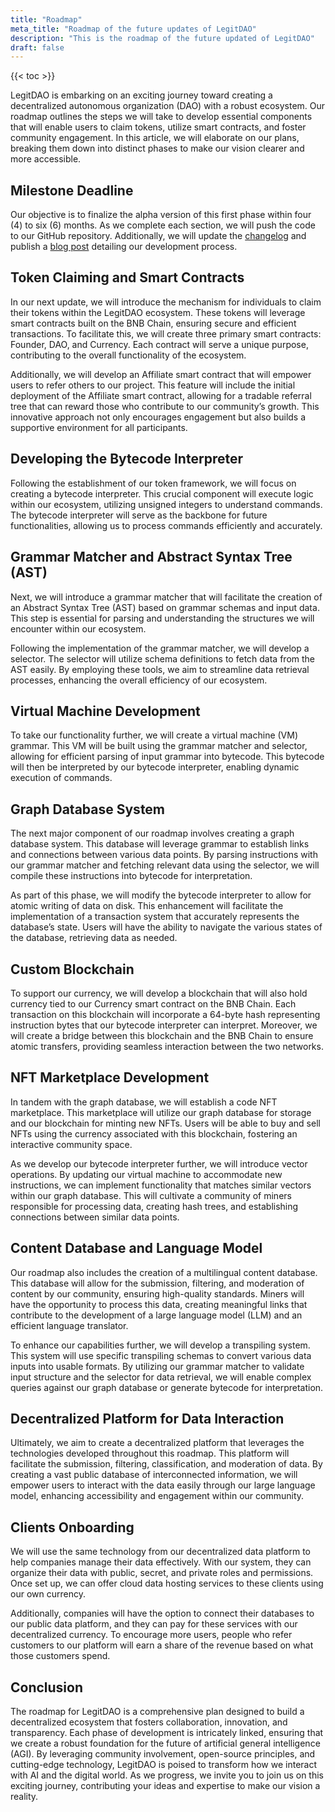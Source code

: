 ```yaml
---
title: "Roadmap"
meta_title: "Roadmap of the future updates of LegitDAO"
description: "This is the roadmap of the future updated of LegitDAO"
draft: false
---
```

{{< toc >}}

LegitDAO is embarking on an exciting journey toward creating a decentralized autonomous organization (DAO) with a robust ecosystem. Our roadmap outlines the steps we will take to develop essential components that will enable users to claim tokens, utilize smart contracts, and foster community engagement. In this article, we will elaborate on our plans, breaking them down into distinct phases to make our vision clearer and more accessible.

## Milestone Deadline
Our objective is to finalize the alpha version of this first phase within four (4) to six (6) months. As we complete each section, we will push the code to our GitHub repository. Additionally, we will update the [changelog](/changelog) and publish a [blog post](/blog) detailing our development process.

## Token Claiming and Smart Contracts
In our next update, we will introduce the mechanism for individuals to claim their tokens within the LegitDAO ecosystem. These tokens will leverage smart contracts built on the BNB Chain, ensuring secure and efficient transactions. To facilitate this, we will create three primary smart contracts: Founder, DAO, and Currency. Each contract will serve a unique purpose, contributing to the overall functionality of the ecosystem.

Additionally, we will develop an Affiliate smart contract that will empower users to refer others to our project. This feature will include the initial deployment of the Affiliate smart contract, allowing for a tradable referral tree that can reward those who contribute to our community’s growth. This innovative approach not only encourages engagement but also builds a supportive environment for all participants.

## Developing the Bytecode Interpreter
Following the establishment of our token framework, we will focus on creating a bytecode interpreter. This crucial component will execute logic within our ecosystem, utilizing unsigned integers to understand commands. The bytecode interpreter will serve as the backbone for future functionalities, allowing us to process commands efficiently and accurately.

## Grammar Matcher and Abstract Syntax Tree (AST)
Next, we will introduce a grammar matcher that will facilitate the creation of an Abstract Syntax Tree (AST) based on grammar schemas and input data. This step is essential for parsing and understanding the structures we will encounter within our ecosystem.

Following the implementation of the grammar matcher, we will develop a selector. The selector will utilize schema definitions to fetch data from the AST easily. By employing these tools, we aim to streamline data retrieval processes, enhancing the overall efficiency of our ecosystem.

## Virtual Machine Development
To take our functionality further, we will create a virtual machine (VM) grammar. This VM will be built using the grammar matcher and selector, allowing for efficient parsing of input grammar into bytecode. This bytecode will then be interpreted by our bytecode interpreter, enabling dynamic execution of commands.

## Graph Database System
The next major component of our roadmap involves creating a graph database system. This database will leverage grammar to establish links and connections between various data points. By parsing instructions with our grammar matcher and fetching relevant data using the selector, we will compile these instructions into bytecode for interpretation.

As part of this phase, we will modify the bytecode interpreter to allow for atomic writing of data on disk. This enhancement will facilitate the implementation of a transaction system that accurately represents the database’s state. Users will have the ability to navigate the various states of the database, retrieving data as needed.

## Custom Blockchain
To support our currency, we will develop a blockchain that will also hold currency tied to our Currency smart contract on the BNB Chain. Each transaction on this blockchain will incorporate a 64-byte hash representing instruction bytes that our bytecode interpreter can interpret. Moreover, we will create a bridge between this blockchain and the BNB Chain to ensure atomic transfers, providing seamless interaction between the two networks.

## NFT Marketplace Development
In tandem with the graph database, we will establish a code NFT marketplace. This marketplace will utilize our graph database for storage and our blockchain for minting new NFTs. Users will be able to buy and sell NFTs using the currency associated with this blockchain, fostering an interactive community space.

As we develop our bytecode interpreter further, we will introduce vector operations. By updating our virtual machine to accommodate new instructions, we can implement functionality that matches similar vectors within our graph database. This will cultivate a community of miners responsible for processing data, creating hash trees, and establishing connections between similar data points.

## Content Database and Language Model
Our roadmap also includes the creation of a multilingual content database. This database will allow for the submission, filtering, and moderation of content by our community, ensuring high-quality standards. Miners will have the opportunity to process this data, creating meaningful links that contribute to the development of a large language model (LLM) and an efficient language translator.

To enhance our capabilities further, we will develop a transpiling system. This system will use specific transpiling schemas to convert various data inputs into usable formats. By utilizing our grammar matcher to validate input structure and the selector for data retrieval, we will enable complex queries against our graph database or generate bytecode for interpretation.

## Decentralized Platform for Data Interaction
Ultimately, we aim to create a decentralized platform that leverages the technologies developed throughout this roadmap. This platform will facilitate the submission, filtering, classification, and moderation of data. By creating a vast public database of interconnected information, we will empower users to interact with the data easily through our large language model, enhancing accessibility and engagement within our community.

## Clients Onboarding
We will use the same technology from our decentralized data platform to help companies manage their data effectively. With our system, they can organize their data with public, secret, and private roles and permissions. Once set up, we can offer cloud data hosting services to these clients using our own currency.

Additionally, companies will have the option to connect their databases to our public data platform, and they can pay for these services with our decentralized currency. To encourage more users, people who refer customers to our platform will earn a share of the revenue based on what those customers spend.

## Conclusion
The roadmap for LegitDAO is a comprehensive plan designed to build a decentralized ecosystem that fosters collaboration, innovation, and transparency. Each phase of development is intricately linked, ensuring that we create a robust foundation for the future of artificial general intelligence (AGI). By leveraging community involvement, open-source principles, and cutting-edge technology, LegitDAO is poised to transform how we interact with AI and the digital world. As we progress, we invite you to join us on this exciting journey, contributing your ideas and expertise to make our vision a reality.